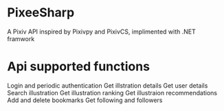 # PixeeSharp
A Pixiv API inspired by Pixivpy and PixivCS, implimented with .NET framwork

# Api supported functions
Login and periodic authentication
Get illstration details
Get user details
Search illustration
Get illustration ranking
Get illustraion recommendations
Add and delete bookmarks
Get following and followers
